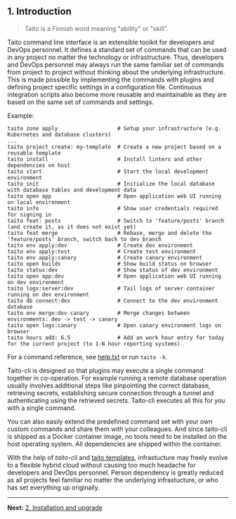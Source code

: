 ## 1. Introduction

> Taito is a Finnish word meaning "ability" or "skill".

Taito command line interface is an extensible toolkit for developers and DevOps personnel. It defines a standard set of commands that can be used in any project no matter the technology or infrastructure. Thus, developers and DevOps personnel may always run the same familiar set of commands from project to project without thinking about the underlying infrastructure. This is made possible by implementing the commands with plugins and defining project specific settings in a configuration file. Continuous integration scripts also become more reusable and maintainable as they are based on the same set of commands and settings.

Example:

```
taito zone apply                   # Setup your infrastructure (e.g. Kubernetes and database clusters)
...
taito project create: my-template  # Create a new project based on a reusable template
taito install                      # Install linters and other dependencies on host
taito start                        # Start the local development environment
taito init                         # Initialize the local database with database tables and development data
taito open app                     # Open application web UI running on local environment
taito info                         # Show user credentials required for signing in
taito feat: posts                  # Switch to 'feature/posts' branch (and create it, as it does not exist yet)
taito feat merge                   # Rebase, merge and delete the 'feature/posts' branch, switch back to dev branch
taito env apply:dev                # Create dev environment
taito env apply:test               # Create test environment
taito env apply:canary             # Create canary environment
taito open builds                  # Show build status on browser
taito status:dev                   # Show status of dev environment
taito open app:dev                 # Open application web UI running on dev environment
taito logs:server:dev              # Tail logs of server container running on dev environment
taito db connect:dev               # Connect to the dev environment database
taito env merge:dev canary         # Merge changes between environments: dev -> test -> canary
taito open logs:canary             # Open canary environment logs on browser
taito hours add: 6.5               # Add an work hour entry for today for the current project (to 1-N hour reporting systems)
```

For a command reference, see [help.txt](https://github.com/TaitoUnited/taito-cli/blob/dev/help.txt) or run `taito -h`.

Taito-cli is designed so that plugins may execute a single command together in co-operation. For example running a remote database operation usually involves additional steps like pinpointing the correct database, retrieving secrets, establishing secure connection through a tunnel and authenticating using the retrieved secrets. Taito-cli executes all this for you with a single command.

You can also easily extend the predefined command set with your own custom commands and share them with your colleagues. And since taito-cli is shipped as a Docker container image, no tools need to be installed on the host operating system. All dependencies are shipped within the container.

With the help of *taito-cli* and [taito templates](https://github.com/TaitoUnited/taito-cli/tree/dev/docs/templates.md), infrastucture may freely evolve to a flexible hybrid cloud without causing too much headache for developers and DevOps personnel. Person dependency is greatly reduced as all projects feel familiar no matter the underlying infrastucture, or who has set everything up originally.

---

**Next:** [2. Installation and upgrade](02-installation.md)
